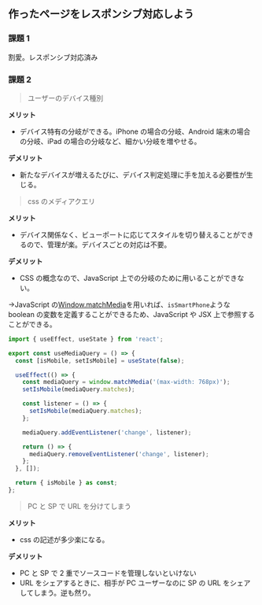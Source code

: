 ## 作ったページをレスポンシブ対応しよう

### 課題 1

割愛。レスポンシブ対応済み

### 課題 2

> ユーザーのデバイス種別

**メリット**

- デバイス特有の分岐ができる。iPhone の場合の分岐、Android 端末の場合の分岐、iPad の場合の分岐など、細かい分岐を増やせる。

**デメリット**

- 新たなデバイスが増えるたびに、デバイス判定処理に手を加える必要性が生じる。

> css のメディアクエリ

**メリット**

- デバイス関係なく、ビューポートに応じてスタイルを切り替えることができるので、管理が楽。デバイスごとの対応は不要。

**デメリット**

- CSS の概念なので、JavaScript 上での分岐のために用いることができない。

→JavaScript の[Window.matchMedia](https://developer.mozilla.org/ja/docs/Web/API/Window/matchMedia)を用いれば、`isSmartPhone`ような boolean の変数を定義することができるため、JavaScript や JSX 上で参照することができる。

```ts
import { useEffect, useState } from 'react';

export const useMediaQuery = () => {
  const [isMobile, setIsMobile] = useState(false);

  useEffect(() => {
    const mediaQuery = window.matchMedia('(max-width: 768px)');
    setIsMobile(mediaQuery.matches);

    const listener = () => {
      setIsMobile(mediaQuery.matches);
    };

    mediaQuery.addEventListener('change', listener);

    return () => {
      mediaQuery.removeEventListener('change', listener);
    };
  }, []);

  return { isMobile } as const;
};
```

> PC と SP で URL を分けてしまう

**メリット**

- css の記述が多少楽になる。

**デメリット**

- PC と SP で 2 重でソースコードを管理しないといけない
- URL をシェアするときに、相手が PC ユーザーなのに SP の URL をシェアしてしまう。逆も然り。
